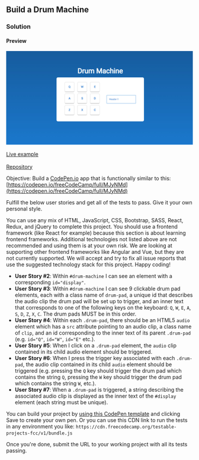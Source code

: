 ## Build a Drum Machine

### Solution

#### Preview
![Markdown](drumMachine.jpg)

[Live example](https://fcc-drum-machine-rc.netlify.app/)
<br>
<br>
[Repository](https://github.com/roninJosue/drum-machine)

Objective: Build a [CodePen.io](https://codepen.io/) app that is functionally similar to this:
[https://codepen.io/freeCodeCamp/full/MJyNMd](https://codepen.io/freeCodeCamp/full/MJyNMd)

Fulfill the below user stories and get all of the tests to pass. Give it your own personal style.

You can use any mix of HTML, JavaScript, CSS, Bootstrap, SASS, React, Redux, and jQuery to complete this project. You
should use a frontend framework (like React for example) because this section is about learning frontend frameworks.
Additional technologies not listed above are not recommended and using them is at your own risk. We are looking at
supporting other frontend frameworks like Angular and Vue, but they are not currently supported. We will accept and try
to fix all issue reports that use the suggested technology stack for this project. Happy coding!

* **User Story #2**: Within `#drum-machine` I can see an element with a corresponding `id="display"`.
* **User Story #3**: Within `#drum-machine` I can see 9 clickable drum pad elements, each with a class name of `drum-pad`, a unique id that describes the audio clip the drum pad will be set up to trigger, and an inner text that corresponds to one of the following keys on the keyboard: `Q`, `W`, `E`, `A`, `S`, `D`, `Z`, `X`, `C`. The drum pads MUST be in this order.
* **User Story #4**: Within each `.drum-pad`, there should be an HTML5 `audio` element which has a `src` attribute pointing to an audio clip, a class name of `clip`, and an id corresponding to the inner text of its parent `.drum-pad` (e.g. `id="Q"`, `id="W"`, `id="E"` etc.).
* **User Story #5**: When I click on a `.drum-pad` element, the `audio` clip contained in its child audio element should be triggered.
* **User Story #6**: When I press the trigger key associated with each `.drum-pad`, the audio clip contained in its child `audio` element should be triggered (e.g. pressing the `Q` key should trigger the drum pad which contains the string `Q`, pressing the `W` key should trigger the drum pad which contains the string `W`, etc.).
* **User Story #7**: When a `.drum-pad` is triggered, a string describing the associated audio clip is displayed as the inner text of the `#display` element (each string must be unique).

You can build your project by [using this CodePen template](https://codepen.io/pen?template=MJjpwO) and clicking Save to
create your own pen. Or you can use this CDN link to run the tests in any environment you
like: `https://cdn.freecodecamp.org/testable-projects-fcc/v1/bundle.js`

Once you're done, submit the URL to your working project with all its tests passing.